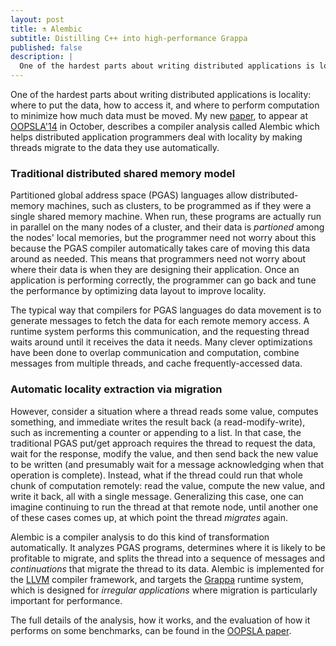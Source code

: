 ```yaml
---
layout: post
title: ⚗ Alembic
subtitle: Distilling C++ into high-performance Grappa
published: false
description: |
  One of the hardest parts about writing distributed applications is locality — this compiler analysis automatically transforms threads to migrate to the data they access, minimizing communication and improving overall performance.
---
```


One of the hardest parts about writing distributed applications is locality: where to put the data, how to access it, and where to perform computation to minimize how much data must be moved. My new [paper](http://sampa.cs.washington.edu/papers/oopsla14-alembic.pdf), to appear at [OOPSLA'14](http://2014.splashcon.org/track/oopsla2014) in October, describes a compiler analysis called Alembic which helps distributed application programmers deal with locality by making threads migrate to the data they use automatically.

### Traditional distributed shared memory model

Partitioned global address space (PGAS) languages allow distributed-memory machines, such as clusters, to be programmed as if they were a single shared memory machine. When run, these programs are actually run in parallel on the many nodes of a cluster, and their data is *partioned* among the nodes' local memories, but the programmer need not worry about this because the PGAS compiler automatically takes care of moving this data around as needed.
This means that programmers need not worry about where their data is when they are designing their application. Once an application is performing correctly, the programmer can go back and tune the performance by optimizing data layout to improve locality.

<!-- For the class of applications targeted by [Grappa](http://grappa.io), such as analytics on the Twitter follower graph, there is often little locality to be exploited, and no good way to partition the data. For these sorts of applications, Grappa  -->

The typical way that compilers for PGAS languages do data movement is to generate messages to fetch the data for each remote memory access. A runtime system performs this communication, and the requesting thread waits around until it receives the data it needs. Many clever optimizations have been done to overlap communication and computation, combine messages from multiple threads, and cache frequently-accessed data.

### Automatic locality extraction via migration

However, consider a situation where a thread reads some value, computes something, and immediate writes the result back (a read-modify-write), such as incrementing a counter or appending to a list. In that case, the traditional PGAS put/get approach requires the thread to request the data, wait for the response, modify the value, and then send back the new value to be written (and presumably wait for a message acknowledging when that operation is complete). Instead, what if the thread could run that whole chunk of computation remotely: read the value, compute the new value, and write it back, all with a single message. Generalizing this case, one can imagine continuing to run the thread at that remote node, until another one of these cases comes up, at which point the thread *migrates* again.

Alembic is a compiler analysis to do this kind of transformation automatically. It analyzes PGAS programs, determines where it is likely to be profitable to migrate, and splits the thread into a sequence of messages and *continuations* that migrate the thread to its data. Alembic is implemented for the [LLVM](http://llvm.org) compiler framework, and targets the [Grappa](http://grappa.io) runtime system, which is designed for *irregular applications* where migration is particularly important for performance.

The full details of the analysis, how it works, and the evaluation of how it performs on some benchmarks, can be found in the [OOPSLA paper](http://sampa.cs.washington.edu/papers/oopsla14-alembic.pdf).
